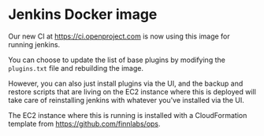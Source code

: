 # Jenkins Docker image

Our new CI at https://ci.openproject.com is now using this image for running
jenkins.

You can choose to update the list of base plugins by modifying the
`plugins.txt` file and rebuilding the image.

However, you can also just install plugins via the UI, and the backup and
restore scripts that are living on the EC2 instance where this is deployed will
take care of reinstalling jenkins with whatever you've installed via the UI.

The EC2 instance where this is running is installed with a CloudFormation
template from https://github.com/finnlabs/ops.
